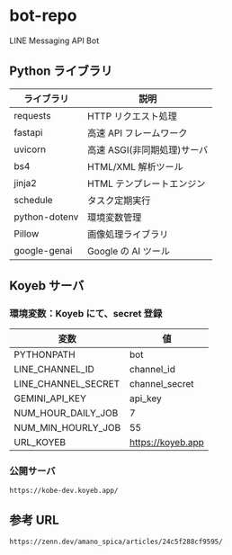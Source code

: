 # bot-repo

LINE Messaging API Bot

## Python ライブラリ

| ライブラリ    | 説明                        |
| ------------- | --------------------------- |
| requests      | HTTP リクエスト処理         |
| fastapi       | 高速 API フレームワーク     |
| uvicorn       | 高速 ASGI(非同期処理)サーバ |
| bs4           | HTML/XML 解析ツール         |
| jinja2        | HTML テンプレートエンジン   |
| schedule      | タスク定期実行              |
| python-dotenv | 環境変数管理                |
| Pillow        | 画像処理ライブラリ          |
| google-genai  | Google の AI ツール         |

## Koyeb サーバ

### 環境変数：Koyeb にて、secret 登録

| 変数                | 値                |
| ------------------- | ----------------- |
| PYTHONPATH          | bot               |
| LINE_CHANNEL_ID     | channel_id        |
| LINE_CHANNEL_SECRET | channel_secret    |
| GEMINI_API_KEY      | api_key           |
| NUM_HOUR_DAILY_JOB  | 7                 |
| NUM_MIN_HOURLY_JOB  | 55                |
| URL_KOYEB           | https://koyeb.app |

### 公開サーバ

```
https://kobe-dev.koyeb.app/
```

## 参考 URL

```
https://zenn.dev/amano_spica/articles/24c5f288cf9595/
```
